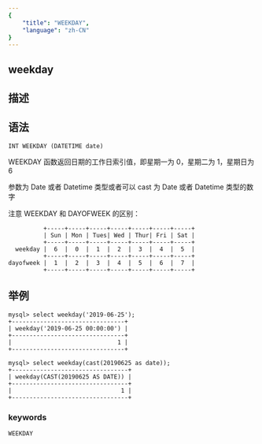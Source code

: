```yaml
---
{
    "title": "WEEKDAY",
    "language": "zh-CN"
}
---
```


## weekday
## 描述
## 语法

`INT WEEKDAY (DATETIME date)`


WEEKDAY 函数返回日期的工作日索引值，即星期一为 0，星期二为 1，星期日为 6

参数为 Date 或者 Datetime 类型或者可以 cast 为 Date 或者 Datetime 类型的数字

注意 WEEKDAY 和 DAYOFWEEK 的区别：
```
          +-----+-----+-----+-----+-----+-----+-----+
          | Sun | Mon | Tues| Wed | Thur| Fri | Sat |
          +-----+-----+-----+-----+-----+-----+-----+
  weekday |  6  |  0  |  1  |  2  |  3  |  4  |  5  |
          +-----+-----+-----+-----+-----+-----+-----+
dayofweek |  1  |  2  |  3  |  4  |  5  |  6  |  7  |
          +-----+-----+-----+-----+-----+-----+-----+
```

## 举例

```
mysql> select weekday('2019-06-25');
+--------------------------------+
| weekday('2019-06-25 00:00:00') |
+--------------------------------+
|                              1 |
+--------------------------------+

mysql> select weekday(cast(20190625 as date)); 
+---------------------------------+
| weekday(CAST(20190625 AS DATE)) |
+---------------------------------+
|                               1 |
+---------------------------------+
```

### keywords
    WEEKDAY
